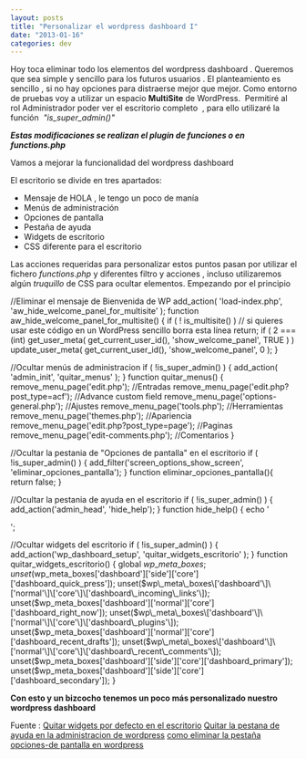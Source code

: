 ```yaml
---
layout: posts
title: "Personalizar el wordpress dashboard I"
date: "2013-01-16"
categories: dev
---
```


Hoy toca eliminar todo los elementos del wordpress dashboard . Queremos que sea simple y sencillo para los futuros usuarios . El planteamiento es sencillo , si no hay opciones para distraerse mejor que mejor. Como entorno de pruebas voy a utilizar un espacio **MultiSite** de WordPress.  Permitiré al rol Administrador poder ver el escritorio completo  , para ello utilizaré la función  _"is\_super\_admin()"_

_**Estas modificaciones se realizan el plugin de funciones o en functions.php**_

Vamos a mejorar la funcionalidad del wordpress dashboard

El escritorio se divide en tres apartados:

- Mensaje de HOLA , le tengo un poco de manía
- Menús de administración
- Opciones de pantalla
- Pestaña de ayuda
- Widgets de escritorio
- CSS diferente para el escritorio

Las acciones requeridas para personalizar estos puntos pasan por utilizar el fichero _functions.php_ y diferentes filtro y acciones , incluso utilizaremos algún _truquillo_ de CSS para ocultar elementos. Empezando por el principio

   //Eliminar el mensaje de Bienvenida de WP
   add\_action( 'load-index.php', 'aw\_hide\_welcome\_panel\_for\_multisite' );
   function aw\_hide\_welcome\_panel\_for\_multisite() {
           if ( ! is\_multisite() ) // si quieres usar este código en un WordPress sencillo borra esta línea
                   return;
           if ( 2 === (int) get\_user\_meta( get\_current\_user\_id(), 'show\_welcome\_panel', TRUE ) )
                   update\_user\_meta( get\_current\_user\_id(), 'show\_welcome\_panel', 0 );
   }

  //Ocultar menús de administracion
  if ( !is\_super\_admin() ) {
          add\_action( 'admin\_init', 'quitar\_menus' );
  }
  function quitar\_menus() {
  remove\_menu\_page('edit.php'); //Entradas
  remove\_menu\_page('edit.php?post\_type=acf'); //Advance custom field
  remove\_menu\_page('options-general.php'); //Ajustes
  remove\_menu\_page('tools.php'); //Herramientas
  remove\_menu\_page('themes.php'); //Apariencia
  remove\_menu\_page('edit.php?post\_type=page'); //Paginas
  remove\_menu\_page('edit-comments.php'); //Comentarios
  }

  //Ocultar la pestania de "Opciones de pantalla" en el escritorio
  if ( !is\_super\_admin() ) {
          add\_filter('screen\_options\_show\_screen', 'eliminar\_opciones\_pantalla');
  }
  function eliminar\_opciones\_pantalla(){
  return false;
  }

//Ocultar la pestania de ayuda en el escritorio
  if ( !is\_super\_admin() ) {
          add\_action('admin\_head', 'hide\_help');
  }
  function hide\_help() {
      echo '

';

//Ocultar widgets del escritorio
  if ( !is\_super\_admin() ) {
          add\_action('wp\_dashboard\_setup', 'quitar\_widgets\_escritorio' );
  }
  function quitar\_widgets\_escritorio() {
          global $wp\_meta\_boxes;
unset($wp\_meta\_boxes\['dashboard'\]\['side'\]\['core'\]\['dashboard\_quick\_press'\]);
unset($wp\_meta\_boxes\['dashboard'\]\['normal'\]\['core'\]\['dashboard\_incoming\_links'\]);
unset($wp\_meta\_boxes\['dashboard'\]\['normal'\]\['core'\]\['dashboard\_right\_now'\]);
unset($wp\_meta\_boxes\['dashboard'\]\['normal'\]\['core'\]\['dashboard\_plugins'\]);
unset($wp\_meta\_boxes\['dashboard'\]\['normal'\]\['core'\]\['dashboard\_recent\_drafts'\]);
unset($wp\_meta\_boxes\['dashboard'\]\['normal'\]\['core'\]\['dashboard\_recent\_comments'\]);
unset($wp\_meta\_boxes\['dashboard'\]\['side'\]\['core'\]\['dashboard\_primary'\]);
unset($wp\_meta\_boxes\['dashboard'\]\['side'\]\['core'\]\['dashboard\_secondary'\]);
}

**Con esto y un bizcocho tenemos un poco más personalizado nuestro wordpress dashboard**

Fuente : [Quitar widgets por defecto en el escritorio](https://ayudawordpress.com/quitar-widgets-por-defecto-en-el-escritorio/ "quitar-widgets-por-defecto-en-el-escritorio") [Quitar la pestana de ayuda en la administracion de wordpress](https://noticiaswordpress.com/2011/11/25/quitar-la-pestana-de-ayuda-en-la-administracion-de-wordpress/ "quitar-la-pestana-de-ayuda-en-la-administracion-de-wordpress") [como eliminar la pestaña opciones-de pantalla en wordpress](https://www.aquihaydominios.com/blog/como-eliminar-la-pestana-opciones-de-pantalla-en-wordpress/ "como-eliminar-la-pestana-opciones-de-pantalla-en-wordpress")
